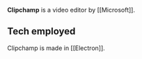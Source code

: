 **Clipchamp** is a video editor by [[Microsoft]].

## Tech employed

Clipchamp is made in [[Electron]].